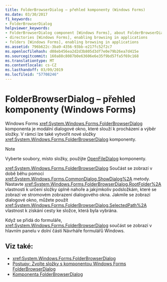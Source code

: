 ```yaml
---
title: FolderBrowserDialog – přehled komponenty (Windows Forms)
ms.date: 03/30/2017
f1_keywords:
- FolderBrowserDialog
helpviewer_keywords:
- FolderBrowserDialog component [Windows Forms], about FolderBrowserDialog
- directories [Windows Forms], enabling browsing in applications
- folders [Windows Forms], enabling browsing in applications
ms.assetid: 796b622c-3ba9-4356-93bb-e217fc52f2c7
ms.openlocfilehash: d08eb456ea2d2d3b805d3df7e0e79b26ea7d415e
ms.sourcegitcommit: 160a88c8087b0e63606e6e35f9bd57fa5f69c168
ms.translationtype: MT
ms.contentlocale: cs-CZ
ms.lasthandoff: 03/09/2019
ms.locfileid: "57708246"
---
```

# <a name="folderbrowserdialog-component-overview-windows-forms"></a>FolderBrowserDialog – přehled komponenty (Windows Forms)
Windows Forms <xref:System.Windows.Forms.FolderBrowserDialog> komponenta je modální dialogové okno, které slouží k procházení a výběr složky. V rámci lze také vytvořit nové složky <xref:System.Windows.Forms.FolderBrowserDialog> komponenty.  
  
> [!NOTE]
>  Vyberte soubory, místo složky, použijte [OpenFileDialog](openfiledialog-component-windows-forms.md) komponenty.  
  
 <xref:System.Windows.Forms.FolderBrowserDialog> Součást se zobrazí v době běhu pomocí <xref:System.Windows.Forms.CommonDialog.ShowDialog%2A> metody. Nastavte <xref:System.Windows.Forms.FolderBrowserDialog.RootFolder%2A> vlastnosti k určení složky úplně nahoře a jakýmkoliv podsložkám, které se zobrazí ve stromovém zobrazení dialogového okna. Jakmile se zobrazí dialogové okno, můžete použít <xref:System.Windows.Forms.FolderBrowserDialog.SelectedPath%2A> vlastnost k získání cesty ke složce, která byla vybrána.  
  
 Když se přidá do formuláře, <xref:System.Windows.Forms.FolderBrowserDialog> součást se zobrazí v hlavním panelu v dolní části Návrháře formulářů Windows.  
  
## <a name="see-also"></a>Viz také:
- <xref:System.Windows.Forms.FolderBrowserDialog>
- [Postupy: Zvolte složky s komponentou Windows Forms FolderBrowserDialog](how-to-choose-folders-with-the-windows-forms-folderbrowserdialog-component.md)
- [Komponenta FolderBrowserDialog](folderbrowserdialog-component-windows-forms.md)
